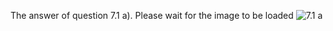 The answer of question 7.1 a). Please wait for the image to be loaded
![7.1 a](https://img-blog.csdnimg.cn/20210209212226419.jpg)